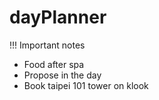 # dayPlanner

!!! Important notes
- Food after spa
- Propose in the day
- Book taipei 101 tower on klook